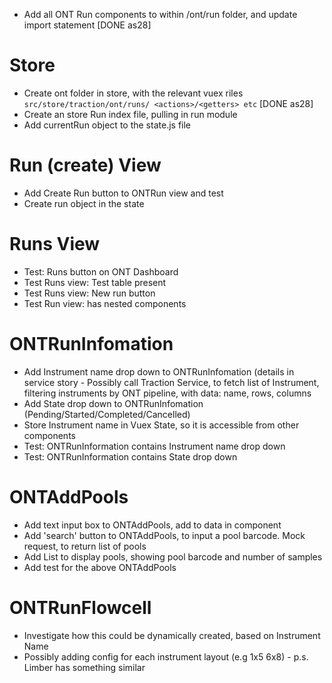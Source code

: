 - Add all ONT Run components to within /ont/run folder, and update import statement [DONE as28]

# Store

- Create ont folder in store, with the relevant vuex riles `src/store/traction/ont/runs/ <actions>/<getters> etc` [DONE as28]
- Create an store Run index file, pulling in run module
- Add currentRun object to the state.js file

# Run (create) View

- Add Create Run button to ONTRun view and test
- Create run object in the state

# Runs View

- Test: Runs button on ONT Dashboard
- Test Runs view: Test table present
- Test Runs view: New run button
- Test Run view: has nested components

# ONTRunInfomation

- Add Instrument name drop down to ONTRunInfomation (details in service story - Possibly call Traction Service, to fetch list of Instrument, filtering instruments by ONT pipeline, with data: name, rows, columns
- Add State drop down to ONTRunInfomation (Pending/Started/Completed/Cancelled)
- Store Instrument name in Vuex State, so it is accessible from other components
- Test: ONTRunInformation contains Instrument name drop down
- Test: ONTRunInformation contains State drop down

# ONTAddPools

- Add text input box to ONTAddPools, add to data in component
- Add 'search' button to ONTAddPools, to input a pool barcode. Mock request, to return list of pools
- Add List to display pools, showing pool barcode and number of samples
- Add test for the above ONTAddPools

# ONTRunFlowcell

- Investigate how this could be dynamically created, based on Instrument Name
- Possibly adding config for each instrument layout (e.g 1x5 6x8) - p.s. Limber has something similar
